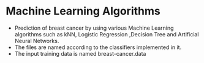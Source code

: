 # Machine Learning Algorithms
* Prediction of breast cancer by using various Machine Learning algorithms such as kNN, Logistic Regression ,Decision Tree and Artificial Neural Networks.
* The files are named according to the classifiers implemented in it.
* The input training data is named breast-cancer.data

